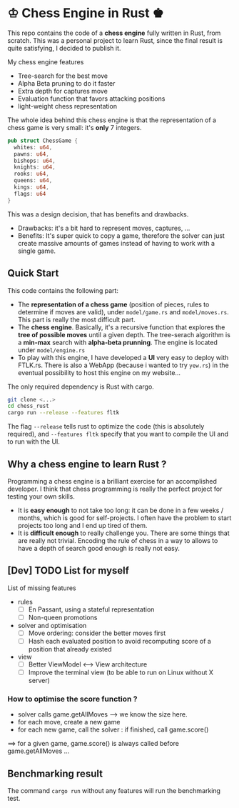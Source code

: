 # ♔ Chess Engine in Rust ♚

This repo contains the code of a **chess engine** fully written in Rust, from scratch. This was a personal project to learn Rust, since the final result is quite satisfying, I decided to publish it.

My chess engine features
- Tree-search for the best move
- Alpha Beta pruning to do it faster
- Extra depth for captures move
- Evaluation function that favors attacking positions
- light-weight chess representation 

The whole idea behind this chess engine is that the representation of a chess game is very small: it's **only** 7 integers.

```rust
pub struct ChessGame {
  whites: u64,
  pawns: u64,
  bishops: u64,
  knights: u64,
  rooks: u64,
  queens: u64,
  kings: u64,
  flags: u64
}
```

This was a design decision, that has benefits and drawbacks. 
- Drawbacks: it's a bit hard to represent moves, captures, ...
- Benefits: It's super quick to copy a game, therefore the solver can just create massive amounts of games instead of 
  having to work with a single game.

## Quick Start 

This code contains the following part:
- The **representation of a chess game** (position of pieces, rules to determine if moves are valid), under `model/game.rs` and `model/moves.rs`. This part is really the most difficult part.
- The **chess engine**. Basically, it's a recursive function that explores the **tree of possible moves** until a given depth. The tree-serach algorithm is a **min-max** search with **alpha-beta prunning**. The engine is located under `model/engine.rs`
- To play with this engine, I have developed a **UI** very easy to deploy with FTLK.rs. There is also a WebApp (because i wanted to try `yew.rs`) in the eventual possibility to host this engine on my website... 

The only required dependency is Rust with cargo.

```bash
git clone <...>
cd chess_rust
cargo run --release --features fltk
```

The flag `--release` tells rust to optimize the code (this is absolutely required), and `--features fltk` specify that you want to compile the UI and to run with the UI. 

## Why a chess engine to learn Rust ? 

Programming a chess engine is a brilliant exercise for an accomplished developer. I think that chess programming is really the perfect project for testing your own skills. 
- It is **easy enough** to not take too long: it can be done in a few weeks / months, which is good for self-projects. I often have the problem to start projects too long and I end up tired of them.
- It is **difficult enough** to really challenge you. There are some things that are really not trivial. Encoding the rule of chess in a way to allows to have a depth of search good enough is really not easy.

## [Dev] TODO List for myself

List of missing features
- rules
    - [ ] En Passant, using a stateful representation
    - [ ] Non-queen promotions
- solver and optimisation
    - [ ] Move ordering: consider the better moves first
    - [ ] Hash each evaluated position to avoid recomputing score of a position that already existed
- view
    - [ ] Better ViewModel <--> View architecture
    - [ ] Improve the terminal view (to be able to run on Linux without X server)

### How to optimise the score function ? 

- solver calls game.getAllMoves --> we know the size here.
- for each move, create a new game 
- for each new game, call the solver : if finished, call game.score()

==> for a given game, game.score() is always called before game.getAllMoves ... 

## Benchmarking result

The command `cargo run` without any features will run the benchmarking test.



